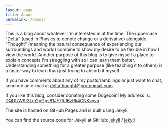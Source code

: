 ```yaml
---
layout: page
title: About
permalink: /about/
---
```


This is a blog about whatever I'm interested in at the time. The uppercase "Delta" (used in Physics to denote change or a derivative) alongside "Thought" (meaning the natural consequence of experiencing our surroundings and world) combine to show my desire to be flexible in how I view the world. Another purpose of this blog is to give myself a place to explain concepts I'm struggling with so I can learn them better. Understanding something for a greater purpose (like teaching it to others) is a faster way to learn than just trying to absorb it myself.

If you have comments about any of my posts/ramblings or just want to chat, send me an e-mail at [deltathought@protonmail.com](mailto:deltathought@protonmail.com).

If you like this blog, consider donating some Dogecoin! My address is: [DQDUW9t3Lm2pGps81JF7RJBzRk4CNKvvva](https://chain.so/address/DOGE/DQDUW9t3Lm2pGps81JF7RJBzRk4CNKvvva)



The site is hosted on GitHub Pages and is built using Jekyll.

You can find the source code for Jekyll at GitHub:
[jekyll][jekyll-organization] /
[jekyll](https://github.com/jekyll/jekyll)


[jekyll-organization]: https://github.com/jekyll
